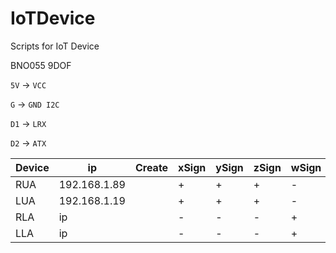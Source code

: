 # IoTDevice
Scripts for IoT Device

BNO055 9DOF


`5V` -> `VCC`

`G`  -> `GND I2C`

`D1` -> `LRX`

`D2` -> `ATX`


|Device|ip|Create|xSign|ySign|zSign|wSign|Multiply|x|y|z|Rotate|x|y|z|
|---|---|---|---|---|---|---|---|---|---|---|---|---|---|---|
|RUA|192.168.1.89||+|+|+|-||90|90|0||0|0|0|
|LUA|192.168.1.19||+|+|+|-||90|270|20||0|0|0|
|RLA|ip||-|-|-|+||0|90|0||0|0|-22|
|LLA|ip||-|-|-|+||0|270|0||0|0|0|

